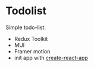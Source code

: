 # Todolist

Simple todo-list: 
- Redux Toolkit
- MUI
- Framer motion
- init app with [create-react-app](https://facebook.github.io/create-react-app/)
